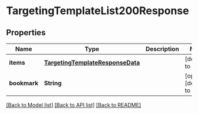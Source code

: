 # TargetingTemplateList200Response

## Properties
Name | Type | Description | Notes
------------ | ------------- | ------------- | -------------
**items** | [**TargetingTemplateResponseData**](TargetingTemplateResponseData.md) |  | [default to null]
**bookmark** | **String** |  | [optional] [default to null]

[[Back to Model list]](../README.md#documentation-for-models) [[Back to API list]](../README.md#documentation-for-api-endpoints) [[Back to README]](../README.md)


